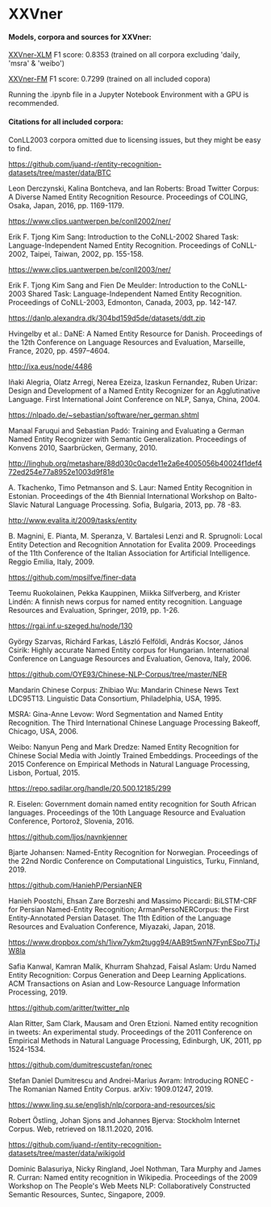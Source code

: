 # XXVner

#### Models, corpora and sources for XXVner:

[XXVner-XLM](https://drive.google.com/file/d/10txivO02tKV7kXT6ja9VnGfgRhZG10nD) F1 score: 0.8353 (trained on all corpora excluding 'daily, 'msra' & 'weibo')

[XXVner-FM](https://drive.google.com/file/d/1ViwtJVWgTrBNrojNc9VKd3GplvYK7vT1)  F1 score: 0.7299 (trained on all included copora)

Running the .ipynb file in a Jupyter Notebook Environment with a GPU is recommended.


#### Citations for all included corpora:

ConLL2003 corpora omitted due to licensing issues, but they might be easy to find.

https://github.com/juand-r/entity-recognition-datasets/tree/master/data/BTC 

Leon Derczynski, Kalina Bontcheva, and Ian Roberts: Broad Twitter Corpus: A Diverse Named Entity Recognition Resource. Proceedings of COLING, Osaka, Japan, 2016, pp. 1169-1179.

https://www.clips.uantwerpen.be/conll2002/ner/ 

Erik F. Tjong Kim Sang: Introduction to the CoNLL-2002 Shared Task: Language-Independent Named Entity Recognition. Proceedings of CoNLL-2002, Taipei, Taiwan, 2002, pp. 155-158.

https://www.clips.uantwerpen.be/conll2003/ner/ 

Erik F. Tjong Kim Sang and Fien De Meulder: Introduction to the CoNLL-2003 Shared Task: Language-Independent Named Entity Recognition. Proceedings of CoNLL-2003, Edmonton, Canada, 2003, pp. 142-147.

https://danlp.alexandra.dk/304bd159d5de/datasets/ddt.zip

Hvingelby et al.: DaNE: A Named Entity Resource for Danish. Proceedings of the 12th Conference on Language Resources and Evaluation, Marseille, France, 2020, pp. 4597–4604.

http://ixa.eus/node/4486

Iñaki Alegria, Olatz Arregi, Nerea Ezeiza, Izaskun Fernandez, Ruben Urizar: Design and Development of a Named Entity Recognizer for an Agglutinative Language. First International Joint Conference on NLP, Sanya, China, 2004.

https://nlpado.de/~sebastian/software/ner_german.shtml

Manaal Faruqui and Sebastian Padó: Training and Evaluating a German Named Entity Recognizer with Semantic Generalization. Proceedings of Konvens 2010, Saarbrücken, Germany, 2010.

http://linghub.org/metashare/88d030c0acde11e2a6e4005056b40024f1def472ed254e77a8952e1003d9f81e 

A. Tkachenko, Timo Petmanson and S. Laur: Named Entity Recognition in Estonian. Proceedings of the 4th Biennial International Workshop on Balto-Slavic Natural Language Processing. Sofia, Bulgaria, 2013, pp. 78 -83.

http://www.evalita.it/2009/tasks/entity 

B. Magnini, E. Pianta, M. Speranza, V. Bartalesi Lenzi and R. Sprugnoli: Local Entity Detection and Recognition Annotation for Evalita 2009. Proceedings of the 11th Conference of the Italian Association for Artificial Intelligence. Reggio Emilia, Italy, 2009.

https://github.com/mpsilfve/finer-data 

Teemu Ruokolainen, Pekka Kauppinen, Miikka Silfverberg, and Krister Lindén: A finnish news corpus for named entity recognition. Language Resources and Evaluation, Springer, 2019, pp. 1-26.

https://rgai.inf.u-szeged.hu/node/130 

György Szarvas, Richárd Farkas, László Felföldi, András Kocsor, János Csirik: Highly accurate Named Entity corpus for Hungarian. International Conference on Language Resources and Evaluation, Genova, Italy, 2006.

https://github.com/OYE93/Chinese-NLP-Corpus/tree/master/NER

Mandarin Chinese Corpus: Zhibiao Wu: Mandarin Chinese News Text LDC95T13. Linguistic Data Consortium, Philadelphia, USA, 1995.

MSRA: Gina-Anne Levow: Word Segmentation and Named Entity Recognition. The Third International Chinese Language Processing Bakeoff, Chicago, USA, 2006.

Weibo: Nanyun Peng and Mark Dredze: Named Entity Recognition for Chinese Social Media with Jointly Trained Embeddings. Proceedings of the 2015 Conference on Empirical Methods in Natural Language Processing, Lisbon, Portual, 2015.

https://repo.sadilar.org/handle/20.500.12185/299 

R. Eiselen: Government domain named entity recognition for South African languages. Proceedings of the 10th Language Resource and Evaluation Conference, Portorož, Slovenia, 2016.

https://github.com/ljos/navnkjenner

Bjarte Johansen: Named-Entity Recognition for Norwegian. Proceedings of the 22nd Nordic Conference on Computational Linguistics, Turku, Finnland, 2019.

https://github.com/HaniehP/PersianNER 

Hanieh Poostchi, Ehsan Zare Borzeshi and Massimo Piccardi: BiLSTM-CRF for Persian Named-Entity Recognition; ArmanPersoNERCorpus: the First Entity-Annotated Persian Dataset. The 11th Edition of the Language Resources and Evaluation Conference, Miyazaki, Japan, 2018.

https://www.dropbox.com/sh/1ivw7ykm2tugg94/AAB9t5wnN7FynESpo7TjJW8la 

Safia Kanwal, Kamran Malik, Khurram Shahzad, Faisal Aslam: Urdu Named Entity Recognition: Corpus Generation and Deep Learning Applications. ACM Transactions on Asian and Low-Resource Language Information Processing, 2019.

https://github.com/aritter/twitter_nlp 

Alan Ritter, Sam Clark, Mausam and Oren Etzioni. Named entity recognition in tweets: An experimental study. Proceedings of the 2011 Conference on Empirical Methods in Natural Language Processing, Edinburgh, UK, 2011, pp 1524-1534.

https://github.com/dumitrescustefan/ronec 

Stefan Daniel Dumitrescu and Andrei-Marius Avram: Introducing RONEC - The Romanian Named Entity Corpus. arXiv: 1909.01247, 2019.

https://www.ling.su.se/english/nlp/corpora-and-resources/sic 

Robert Östling, Johan Sjons and Johannes Bjerva: Stockholm Internet Corpus. Web, retrieved on 18.11.2020, 2016.

https://github.com/juand-r/entity-recognition-datasets/tree/master/data/wikigold

Dominic Balasuriya, Nicky Ringland, Joel Nothman, Tara Murphy and James R. Curran: Named entity recognition in Wikipedia. Proceedings of the 2009 Workshop on The People's Web Meets NLP: Collaboratively Constructed Semantic Resources, Suntec, Singapore, 2009.
